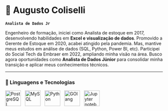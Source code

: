 # 🦖 Augusto Coliselli

**`Analista de Dados Jr`**

Engenheiro de formação, iniciei como Analista de estoque em 2017, desenvolvendo habilidades em **Excel e visualização de dados**. Promovido a Gerente de Estoque em 2020, acabei atingido pela pandemia. Mas, mantive meus estudos em análise de dados (SQL, Python, Power BI, etc). Participei do Social Tech da Embraer em 2022, ampliando minha visão na área. Busco agora oportunidades como **Analista de Dados Júnior** para consolidar minha transição e aplicar meus conhecimentos técnicos.

---

### 🎈 Linguagens e Tecnologias


  <img align="left"
        alt="PostgreSQL"
        title="PostgreSQL"
        width="50px"
        style="padding-right: 10px;"
        src="https://cdn.jsdelivr.net/gh/devicons/devicon@latest/icons/postgresql/postgresql-original-wordmark.svg" />

        
  <img align="left"
        alt="MySQL"
        title="MySQL"
        width="50px"
        style="padding-right: 10px;"
        src="https://cdn.jsdelivr.net/gh/devicons/devicon@latest/icons/mysql/mysql-original-wordmark.svg" />

        
  <img align="left"
        alt="Python"
        title="Python"
        width="50px"
        style="padding-right: 10px;"
        src="https://cdn.jsdelivr.net/gh/devicons/devicon@latest/icons/python/python-original-wordmark.svg" />

        
  <img align="left"
        alt="GOlang"
        title="Golang"
        width="50px"
        style="padding-right: 10px;"
        src="https://cdn.jsdelivr.net/gh/devicons/devicon@latest/icons/go/go-original.svg" />


        
  <img align="left"
        alt="Jupyter notebook"
        title="Jupyter notebook"
        width="50px"
        style="padding-right: 10px;" 
        src="https://cdn.jsdelivr.net/gh/devicons/devicon@latest/icons/jupyter/jupyter-original-wordmark.svg" />








        
          
          
          
          
          
